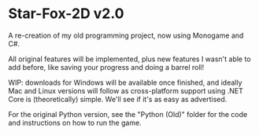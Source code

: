 # Star-Fox-2D v2.0
A re-creation of my old programming project, now using Monogame and C#.

All original features will be implemented, plus new features I wasn't able to add before, like saving your progress and doing a barrel roll!

WIP: downloads for Windows will be available once finished, and ideally Mac and Linux versions will follow as cross-platform support using .NET Core is (theoretically) simple. We'll see if it's as easy as advertised.

For the original Python version, see the "Python (Old)" folder for the code and instructions on how to run the game.
